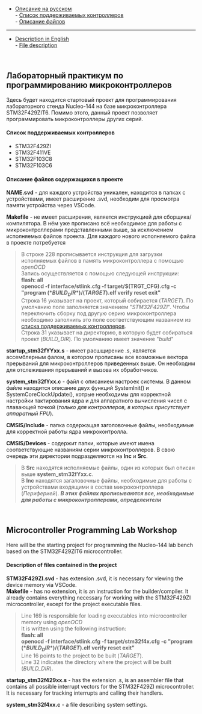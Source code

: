 - [Описание на русском](#ru_description)  
      - [Список поддерживаемых контроллеров](#mk_list_ru)  
      - [Описание файлов](#file_ru_description)
***
- [Description in English](#en_description)  
      - [File description](#file_en_description)  
<br/>

## <a name="ru_description"></a> Лабораторный практикум по программированию микроконтроллеров
Здесь будет находится стартовый проект для программирования лабораторного стенда Nucleo-144 на базе микроконтроллера STM32F429ZIT6. Помимо этого, данный проект позволяет программировать микроконтроллеры других серий.
#### <a name="mk_list_ru"></a> Список поддерживаемых контроллеров
- STM32F429ZI
- STM32F411VE
- STM32F103C8
- STM32F103C6

#### <a name="file_ru_description"></a> Описание файлов содержащихся в проекте  
**NAME.svd** - для каждого устройства уникален, находится в папках с устройствами, имеет расширение .svd, необходим для просмотра памяти устройства через VSCode.

**Makefile** - не имеет расширения, является инструкцией для сборщика/компилятора. В нём уже прописано всё необходимое для работы с микроконтроллерами представленными выше, за исключением исполняемых файлов проекта. Для каждого нового исполняемого файла в проекте потребуется

> В строке 228 прописывается инструкция для загрузки исполняемых файлов в память микроконтроллера с помощью *openOCD*  
> Запись осуществляется с помощью следующей инструкции:
><br/> **flash: all**
><br/> **openocd -f interface/stlink.cfg -f target/$(TRGT_CFG).cfg -c "program $(*BUILD_DIR*)/$(*TARGET*).elf verify reset exit"**
><br/> Строка 16 указывает на проект, который собирается (*TARGET*). По умолчанию поле заполняется значением "*STM32F429ZI*". Чтобы переключить сборку под другую серию микроконтроллера необходимо заполнить это поле соответствующим названием из [списка поддерживаемых контроллеров](#mk_list_ru).
><br/> Строка 31 указывает на директорию, в которую будет собираться проект (*BUILD_DIR*). По умолчанию имеет значение "*build*"
  
**startup_stm32fYYxx.s** - имеет расшщирение .s, является ассемблерным фалом, в котором прописаны все возможные вектора прерываний для микроконтроллеров приведенных выше. Он необходим для отслеживания прерываний и вызова их обработчиков.  

**system_stm32fYxx.c** - файл с описанием настроек системы. В данном файле находится описание двух функций SystemInit() и SystemCoreClockUpdate(), котрые необходимы для корректной настройки тактирования ядра и для аппаратного вычисления чисел с плавающей точкой (*только для контроллеров, в которых присутствует аппаратный FPU*).

**CMSIS/Include** - папка содержащая заголовочные файлы, необходимые для корректной работы ядра микроконтролла.

**CMSIS/Devices** - содержит папки, которые имеют имена соответствующие названиям серии микроконтроллеров. В свою очередь эти директории подразделяются на **Inc** и **Src**.<br/> 
>В **Src** находятся исполняемые файлы, один из которых был описан выше **system_stm32fYxx.c**.<br/>
>В **Inc** находятся загаловочные файлы, необходимые для работы с устройствами входящими в состав микроконтроллера (*Периферией*). ***В этих файлах прописываются все, необходимые для работы с микроконтроллерами, определеители***
<br/>

## <a name="en_description"></a> Microcontroller Programming Lab Workshop
Here will be the starting project for programming the Nucleo-144 lab bench based on the STM32F429ZIT6 microcontroller. 

#### <a name="file_en_description"></a> Description of files contained in the project   
**STM32F429ZI.svd** - has extension .svd, it is necessary for viewing the device memory via VSCode.  
**Makefile** - has no extension, it is an instruction for the builder/compiler. It already contains everything necessary for working with the STM32F429ZI microcontroller, except for the project executable files.  
> Line 169 is responsible for loading executables into microcontroller memory using *openOCD*  
> It is written using the following instruction:
><br/> **flash: all**
><br/> **openocd -f interface/stlink.cfg -f target/stm32f4x.cfg -c "program $(*BUILD_DIR*)/$(*TARGET*).elf verify reset exit"**
><br/> Line 16 points to the project to be built (*TARGET*).
><br/> Line 32 indicates the directory where the project will be built (*BUILD_DIR*).
  
**startup_stm32f429xx.s** - has the extension .s, is an assembler file that contains all possible interrupt vectors for the STM32F429ZI microcontroller. It is necessary for tracking interrupts and calling their handlers.

**system_stm32f4xx.c** - a file describing system settings.